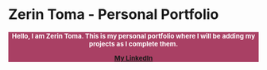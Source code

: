 # Zerin Toma - Personal Portfolio

<div style="background-color: #A94064; color: white; font-weight: bold; font-size: 13px; text-align: center;">
  Hello, I am Zerin Toma.  
  This is my personal portfolio where I will be adding my projects as I complete them.

  [My LinkedIn](https://www.linkedin.com/in/zerin-toma/)
</div>
